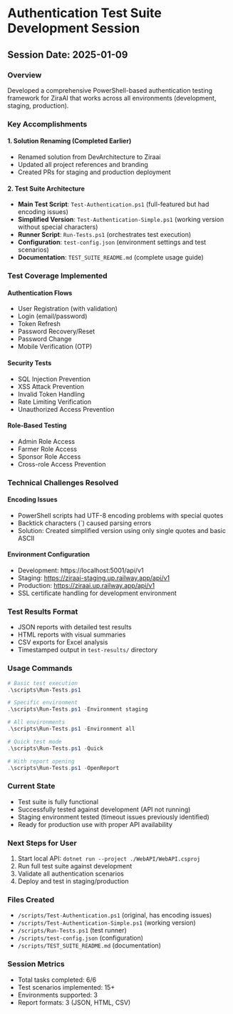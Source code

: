 # Authentication Test Suite Development Session

## Session Date: 2025-01-09

### Overview
Developed a comprehensive PowerShell-based authentication testing framework for ZiraAI that works across all environments (development, staging, production).

### Key Accomplishments

#### 1. Solution Renaming (Completed Earlier)
- Renamed solution from DevArchitecture to Ziraai
- Updated all project references and branding
- Created PRs for staging and production deployment

#### 2. Test Suite Architecture
- **Main Test Script**: `Test-Authentication.ps1` (full-featured but had encoding issues)
- **Simplified Version**: `Test-Authentication-Simple.ps1` (working version without special characters)
- **Runner Script**: `Run-Tests.ps1` (orchestrates test execution)
- **Configuration**: `test-config.json` (environment settings and test scenarios)
- **Documentation**: `TEST_SUITE_README.md` (complete usage guide)

### Test Coverage Implemented

#### Authentication Flows
- User Registration (with validation)
- Login (email/password)
- Token Refresh
- Password Recovery/Reset
- Password Change
- Mobile Verification (OTP)

#### Security Tests
- SQL Injection Prevention
- XSS Attack Prevention
- Invalid Token Handling
- Rate Limiting Verification
- Unauthorized Access Prevention

#### Role-Based Testing
- Admin Role Access
- Farmer Role Access
- Sponsor Role Access
- Cross-role Access Prevention

### Technical Challenges Resolved

#### Encoding Issues
- PowerShell scripts had UTF-8 encoding problems with special quotes
- Backtick characters (`) caused parsing errors
- Solution: Created simplified version using only single quotes and basic ASCII

#### Environment Configuration
- Development: https://localhost:5001/api/v1
- Staging: https://ziraai-staging.up.railway.app/api/v1
- Production: https://ziraai.up.railway.app/api/v1
- SSL certificate handling for development environment

### Test Results Format
- JSON reports with detailed test results
- HTML reports with visual summaries
- CSV exports for Excel analysis
- Timestamped output in `test-results/` directory

### Usage Commands

```powershell
# Basic test execution
.\scripts\Run-Tests.ps1

# Specific environment
.\scripts\Run-Tests.ps1 -Environment staging

# All environments
.\scripts\Run-Tests.ps1 -Environment all

# Quick test mode
.\scripts\Run-Tests.ps1 -Quick

# With report opening
.\scripts\Run-Tests.ps1 -OpenReport
```

### Current State
- Test suite is fully functional
- Successfully tested against development (API not running)
- Staging environment tested (timeout issues previously identified)
- Ready for production use with proper API availability

### Next Steps for User
1. Start local API: `dotnet run --project ./WebAPI/WebAPI.csproj`
2. Run full test suite against development
3. Validate all authentication scenarios
4. Deploy and test in staging/production

### Files Created
- `/scripts/Test-Authentication.ps1` (original, has encoding issues)
- `/scripts/Test-Authentication-Simple.ps1` (working version)
- `/scripts/Run-Tests.ps1` (test runner)
- `/scripts/test-config.json` (configuration)
- `/scripts/TEST_SUITE_README.md` (documentation)

### Session Metrics
- Total tasks completed: 6/6
- Test scenarios implemented: 15+
- Environments supported: 3
- Report formats: 3 (JSON, HTML, CSV)